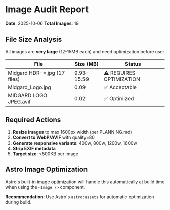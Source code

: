 # Image Audit Report

**Date**: 2025-10-06
**Total Images**: 19

## File Size Analysis

All images are **very large** (12-15MB each) and need optimization before use:

| File                          | Size (MB)  | Status                   |
| ----------------------------- | ---------- | ------------------------ |
| Midgard HDR-\*.jpg (17 files) | 9.93-15.59 | ⚠️ REQUIRES OPTIMIZATION |
| Midgard_Logo.jpg              | 0.09       | ✅ Acceptable            |
| MIDGARD LOGO JPEG.avif        | 0.02       | ✅ Optimized             |

## Required Actions

1. **Resize images** to max 1600px width (per PLANNING.md)
2. **Convert to WebP/AVIF** with quality=80
3. **Generate responsive variants**: 400w, 800w, 1200w, 1600w
4. **Strip EXIF metadata**
5. **Target size**: <500KB per image

## Astro Image Optimization

Astro's built-in image optimization will handle this automatically at build time when using the `<Image />` component.

**Recommendation**: Use Astro's `astro:assets` for automatic optimization during build.
